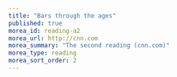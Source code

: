 ```yaml
---
title: "Bars through the ages"
published: true
morea_id: reading-a2
morea_url: http://cnn.com
morea_summary: "The second reading (cnn.com)"
morea_type: reading
morea_sort_order: 2
---
```


